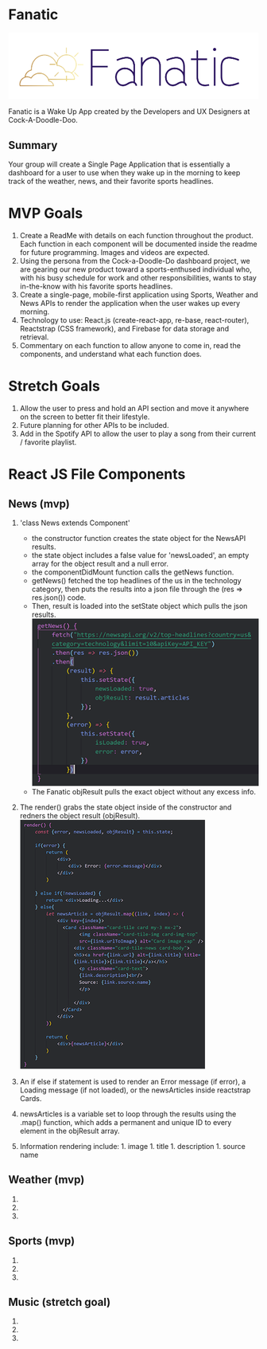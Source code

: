 # Fanatic 
![logo placeholder](src/img/fanatic-logo-5.PNG "Logo placeholder")

Fanatic is a Wake Up App created by the Developers and UX Designers at Cock-A-Doodle-Doo.

## Summary

Your group will create a Single Page Application that is essentially a dashboard for a user to use when they wake up in the morning to keep track of the weather, news, and their favorite sports headlines.

# MVP Goals
1. Create a ReadMe with details on each function throughout the product. Each function in each component will be documented inside the readme for future programming. Images and videos are expected.
1. Using the persona from the Cock-a-Doodle-Do dashboard project, we are gearing our new product toward a sports-enthused individual who, with his busy schedule for work and other responsibilities, wants to stay in-the-know with his favorite sports headlines. 
1. Create a single-page, mobile-first application using Sports, Weather and News APIs to render the application when the user wakes up every morning.
1. Technology to use: React.js (create-react-app, re-base, react-router), Reactstrap (CSS framework), and Firebase for data storage and retrieval.
1. Commentary on each function to allow anyone to come in, read the components, and understand what each function does.


# Stretch Goals
1. Allow the user to press and hold an API section and move it anywhere on the screen to better fit their lifestyle. 
1. Future planning for other APIs to be included.
1. Add in the Spotify API to allow the user to play a song from their current / favorite playlist.

# React JS File Components

## News (mvp)
1. 'class News extends Component'
    - the constructor function creates the state object for the NewsAPI results. 
    - the state object includes a false value for 'newsLoaded', an empty array for the object result and a null error.
    - the componentDidMount function calls the getNews function.
    - getNews() fetched the top headlines of the us in the technology category, then puts the results into a json file through the (res => res.json()) code.
    - Then, result is loaded into the setState object which pulls the json results.
    ![newsapi fetch function](src/img/api-func-img.PNG "newsapi fetch function")
    - The Fanatic objResult pulls the exact object without any excess info.

1. The render() grabs the state object inside of the constructor and redners the object result (objResult). 
    ![render the news information](src/img/renderNews.PNG "render function renders object results")
1. An if else if statement is used to render an Error message (if error), a Loading message (if not loaded), or the newsArticles inside reactstrap Cards. 
1. newsArticles is a variable set to loop through the results using the .map() function, which adds a permanent and unique ID to every element in the objResult array.
1. Information rendering include:
        1. image
        1. title
        1. description
        1. source name

## Weather (mvp)
1. 
1. 
1. 

## Sports (mvp)
1. 
1. 
1. 

## Music (stretch goal)
1. 
1. 
1. 

